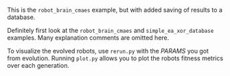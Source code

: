 This is the `robot_brain_cmaes` example, but with added saving of results to a database.

Definitely first look at the `robot_brain_cmaes` and `simple_ea_xor_database` examples.
Many explanation comments are omitted here.

To visualize the evolved robots, use `rerun.py` with the *PARAMS* you got from evolution.
Running `plot.py` allows you to plot the robots fitness metrics over each generation.